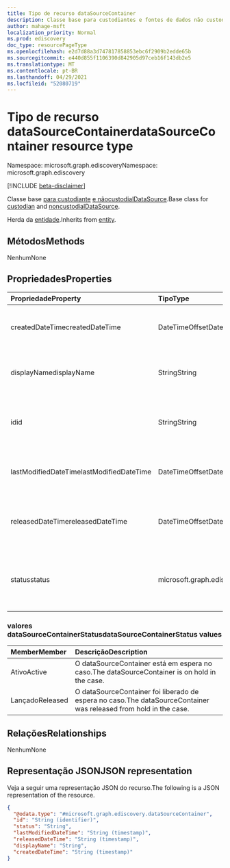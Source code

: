 ```yaml
---
title: Tipo de recurso dataSourceContainer
description: Classe base para custodiantes e fontes de dados não custodiais.
author: mahage-msft
localization_priority: Normal
ms.prod: ediscovery
doc_type: resourcePageType
ms.openlocfilehash: e2d7d88a3d747817858853ebc6f2909b2edde65b
ms.sourcegitcommit: e440d855f1106390d842905d97ceb16f143db2e5
ms.translationtype: MT
ms.contentlocale: pt-BR
ms.lasthandoff: 04/29/2021
ms.locfileid: "52080719"
---
```

# <a name="datasourcecontainer-resource-type"></a><span data-ttu-id="235fa-103">Tipo de recurso dataSourceContainer</span><span class="sxs-lookup"><span data-stu-id="235fa-103">dataSourceContainer resource type</span></span>

<span data-ttu-id="235fa-104">Namespace: microsoft.graph.ediscovery</span><span class="sxs-lookup"><span data-stu-id="235fa-104">Namespace: microsoft.graph.ediscovery</span></span>

[!INCLUDE [beta-disclaimer](../../includes/beta-disclaimer.md)]

<span data-ttu-id="235fa-105">Classe base [para custodiante](../resources/ediscovery-custodian.md) [e nãocustodialDataSource](../resources/ediscovery-noncustodialdatasource.md).</span><span class="sxs-lookup"><span data-stu-id="235fa-105">Base class for [custodian](../resources/ediscovery-custodian.md) and [noncustodialDataSource](../resources/ediscovery-noncustodialdatasource.md).</span></span>

<span data-ttu-id="235fa-106">Herda da [entidade](../resources/entity.md).</span><span class="sxs-lookup"><span data-stu-id="235fa-106">Inherits from [entity](../resources/entity.md).</span></span>

## <a name="methods"></a><span data-ttu-id="235fa-107">Métodos</span><span class="sxs-lookup"><span data-stu-id="235fa-107">Methods</span></span>

<span data-ttu-id="235fa-108">Nenhum</span><span class="sxs-lookup"><span data-stu-id="235fa-108">None</span></span>

## <a name="properties"></a><span data-ttu-id="235fa-109">Propriedades</span><span class="sxs-lookup"><span data-stu-id="235fa-109">Properties</span></span>

|<span data-ttu-id="235fa-110">Propriedade</span><span class="sxs-lookup"><span data-stu-id="235fa-110">Property</span></span>|<span data-ttu-id="235fa-111">Tipo</span><span class="sxs-lookup"><span data-stu-id="235fa-111">Type</span></span>|<span data-ttu-id="235fa-112">Descrição</span><span class="sxs-lookup"><span data-stu-id="235fa-112">Description</span></span>|
|:---|:---|:---|
|<span data-ttu-id="235fa-113">createdDateTime</span><span class="sxs-lookup"><span data-stu-id="235fa-113">createdDateTime</span></span>|<span data-ttu-id="235fa-114">DateTimeOffset</span><span class="sxs-lookup"><span data-stu-id="235fa-114">DateTimeOffset</span></span>|<span data-ttu-id="235fa-115">Data e hora criadas da entidade dataSourceContainer.</span><span class="sxs-lookup"><span data-stu-id="235fa-115">Created date and time of the dataSourceContainer entity.</span></span>|
|<span data-ttu-id="235fa-116">displayName</span><span class="sxs-lookup"><span data-stu-id="235fa-116">displayName</span></span>|<span data-ttu-id="235fa-117">String</span><span class="sxs-lookup"><span data-stu-id="235fa-117">String</span></span>|<span data-ttu-id="235fa-118">Nome de exibição da entidade dataSourceContainer.</span><span class="sxs-lookup"><span data-stu-id="235fa-118">Display name of the dataSourceContainer entity.</span></span>|
|<span data-ttu-id="235fa-119">id</span><span class="sxs-lookup"><span data-stu-id="235fa-119">id</span></span>|<span data-ttu-id="235fa-120">String</span><span class="sxs-lookup"><span data-stu-id="235fa-120">String</span></span>|<span data-ttu-id="235fa-121">Identificador exclusivo do dataSourceContainer.</span><span class="sxs-lookup"><span data-stu-id="235fa-121">Unique identifier of the dataSourceContainer.</span></span> <span data-ttu-id="235fa-122">Herdado da [entidade](../resources/entity.md)</span><span class="sxs-lookup"><span data-stu-id="235fa-122">Inherited from [entity](../resources/entity.md)</span></span>|
|<span data-ttu-id="235fa-123">lastModifiedDateTime</span><span class="sxs-lookup"><span data-stu-id="235fa-123">lastModifiedDateTime</span></span>|<span data-ttu-id="235fa-124">DateTimeOffset</span><span class="sxs-lookup"><span data-stu-id="235fa-124">DateTimeOffset</span></span>|<span data-ttu-id="235fa-125">Data e hora da última modificação do dataSourceContainer.</span><span class="sxs-lookup"><span data-stu-id="235fa-125">Last modified date and time of the dataSourceContainer.</span></span>|
|<span data-ttu-id="235fa-126">releasedDateTime</span><span class="sxs-lookup"><span data-stu-id="235fa-126">releasedDateTime</span></span>|<span data-ttu-id="235fa-127">DateTimeOffset</span><span class="sxs-lookup"><span data-stu-id="235fa-127">DateTimeOffset</span></span>|<span data-ttu-id="235fa-128">Data e hora em que o dataSourceContainer foi liberado do caso.</span><span class="sxs-lookup"><span data-stu-id="235fa-128">Date and time that the dataSourceContainer was released from the case.</span></span>|
|<span data-ttu-id="235fa-129">status</span><span class="sxs-lookup"><span data-stu-id="235fa-129">status</span></span>|<span data-ttu-id="235fa-130">microsoft.graph.ediscovery.dataSourceContainerStatus</span><span class="sxs-lookup"><span data-stu-id="235fa-130">microsoft.graph.ediscovery.dataSourceContainerStatus</span></span>|<span data-ttu-id="235fa-131">Status mais recente do dataSourceContainer.</span><span class="sxs-lookup"><span data-stu-id="235fa-131">Latest status of the dataSourceContainer.</span></span> <span data-ttu-id="235fa-132">Os valores possíveis são: `Active` e `Released`.</span><span class="sxs-lookup"><span data-stu-id="235fa-132">Possible values are: `Active`, `Released`.</span></span>|

### <a name="datasourcecontainerstatus-values"></a><span data-ttu-id="235fa-133">valores dataSourceContainerStatus</span><span class="sxs-lookup"><span data-stu-id="235fa-133">dataSourceContainerStatus values</span></span>

|<span data-ttu-id="235fa-134">Member</span><span class="sxs-lookup"><span data-stu-id="235fa-134">Member</span></span>|<span data-ttu-id="235fa-135">Descrição</span><span class="sxs-lookup"><span data-stu-id="235fa-135">Description</span></span>|
|:---|:---|
|<span data-ttu-id="235fa-136">Ativo</span><span class="sxs-lookup"><span data-stu-id="235fa-136">Active</span></span>|<span data-ttu-id="235fa-137">O dataSourceContainer está em espera no caso.</span><span class="sxs-lookup"><span data-stu-id="235fa-137">The dataSourceContainer is on hold in the case.</span></span>|
|<span data-ttu-id="235fa-138">Lançado</span><span class="sxs-lookup"><span data-stu-id="235fa-138">Released</span></span>|<span data-ttu-id="235fa-139">O dataSourceContainer foi liberado de espera no caso.</span><span class="sxs-lookup"><span data-stu-id="235fa-139">The dataSourceContainer was released from hold in the case.</span></span>|

## <a name="relationships"></a><span data-ttu-id="235fa-140">Relações</span><span class="sxs-lookup"><span data-stu-id="235fa-140">Relationships</span></span>

<span data-ttu-id="235fa-141">Nenhum</span><span class="sxs-lookup"><span data-stu-id="235fa-141">None</span></span>

## <a name="json-representation"></a><span data-ttu-id="235fa-142">Representação JSON</span><span class="sxs-lookup"><span data-stu-id="235fa-142">JSON representation</span></span>

<span data-ttu-id="235fa-143">Veja a seguir uma representação JSON do recurso.</span><span class="sxs-lookup"><span data-stu-id="235fa-143">The following is a JSON representation of the resource.</span></span>
<!-- {
  "blockType": "resource",
  "keyProperty": "id",
  "@odata.type": "microsoft.graph.ediscovery.dataSourceContainer",
  "baseType": "microsoft.graph.entity",
  "openType": false
}
-->

``` json
{
  "@odata.type": "#microsoft.graph.ediscovery.dataSourceContainer",
  "id": "String (identifier)",
  "status": "String",
  "lastModifiedDateTime": "String (timestamp)",
  "releasedDateTime": "String (timestamp)",
  "displayName": "String",
  "createdDateTime": "String (timestamp)"
}
```
